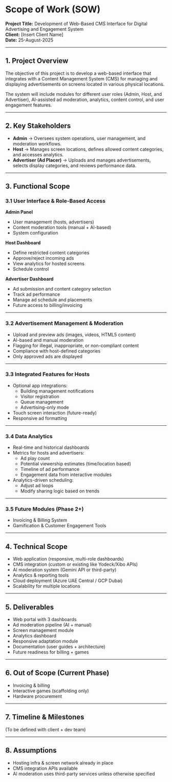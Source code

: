# Scope of Work (SOW)

**Project Title:** Development of Web-Based CMS Interface for Digital Advertising and Engagement System  
**Client:** [Insert Client Name]  
**Date:** 25-August-2025  

---

## 1. Project Overview
The objective of this project is to develop a web-based interface that integrates with a Content Management System (CMS) for managing and displaying advertisements on screens located in various physical locations.  

The system will include modules for different user roles (Admin, Host, and Advertiser), AI-assisted ad moderation, analytics, content control, and user engagement features.

---

## 2. Key Stakeholders
- **Admin** → Oversees system operations, user management, and moderation workflows.  
- **Host** → Manages screen locations, defines allowed content categories, and accesses analytics.  
- **Advertiser (Ad Placer)** → Uploads and manages advertisements, selects display categories, and reviews performance data.  

---

## 3. Functional Scope

### 3.1 User Interface & Role-Based Access
**Admin Panel**
- User management (hosts, advertisers)
- Content moderation tools (manual + AI-based)
- System configuration  

**Host Dashboard**
- Define restricted content categories
- Approve/reject incoming ads
- View analytics for hosted screens
- Schedule control  

**Advertiser Dashboard**
- Ad submission and content category selection
- Track ad performance
- Manage ad schedule and placements
- Future access to billing/invoicing  

---

### 3.2 Advertisement Management & Moderation
- Upload and preview ads (images, videos, HTML5 content)  
- AI-based and manual moderation  
- Flagging for illegal, inappropriate, or non-compliant content  
- Compliance with host-defined categories  
- Only approved ads are displayed  

---

### 3.3 Integrated Features for Hosts
- Optional app integrations:
  - Building management notifications  
  - Visitor registration  
  - Queue management  
  - Advertising-only mode  
- Touch screen interaction (future-ready)  
- Responsive ad formatting  

---

### 3.4 Data Analytics
- Real-time and historical dashboards  
- Metrics for hosts and advertisers:
  - Ad play count  
  - Potential viewership estimates (time/location based)  
  - Timeline of ad performance  
  - Engagement data from interactive modules  
- Analytics-driven scheduling:
  - Adjust ad loops  
  - Modify sharing logic based on trends  

---

### 3.5 Future Modules (Phase 2+)
- Invoicing & Billing System  
- Gamification & Customer Engagement Tools  

---

## 4. Technical Scope
- Web application (responsive, multi-role dashboards)  
- CMS integration (custom or existing like Yodeck/Xibo APIs)  
- AI moderation system (Gemini API or third-party)  
- Analytics & reporting tools  
- Cloud deployment (Azure UAE Central / GCP Dubai)  
- Scalability for multiple locations  

---

## 5. Deliverables
- Web portal with 3 dashboards  
- Ad moderation pipeline (AI + manual)  
- Screen management module  
- Analytics dashboard  
- Responsive adaptation module  
- Documentation (user guides + architecture)  
- Future readiness for billing + games  

---

## 6. Out of Scope (Current Phase)
- Invoicing & billing  
- Interactive games (scaffolding only)  
- Hardware procurement  

---

## 7. Timeline & Milestones
(To be defined with client + dev team)  

---

## 8. Assumptions
- Hosting infra & screen network already in place  
- CMS integration APIs available  
- AI moderation uses third-party services unless otherwise specified  
